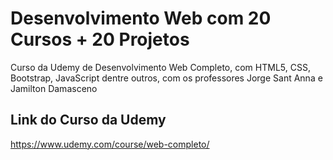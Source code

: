 # Desenvolvimento Web com 20 Cursos + 20 Projetos
Curso da Udemy de Desenvolvimento Web Completo, com HTML5, CSS, Bootstrap, JavaScript dentre outros, com os professores Jorge Sant Anna e Jamilton Damasceno


## Link do Curso da Udemy
https://www.udemy.com/course/web-completo/

